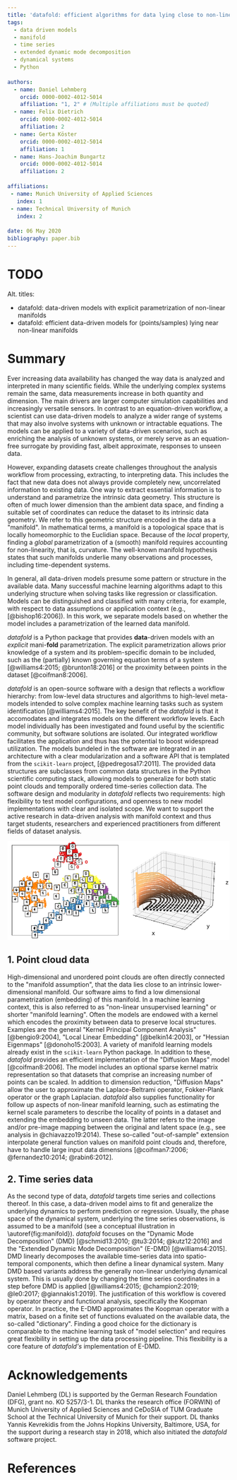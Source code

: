```yaml
---
title: 'datafold: efficient algorithms for data lying close to non-linear manifolds'
tags:
  - data driven models
  - manifold 
  - time series
  - extended dynamic mode decomposition 
  - dynamical systems
  - Python
 
authors:
  - name: Daniel Lehmberg
    orcid: 0000-0002-4012-5014
    affiliation: "1, 2" # (Multiple affiliations must be quoted)
  - name: Felix Dietrich
    orcid: 0000-0002-4012-5014
    affiliation: 2
  - name: Gerta Köster 
    orcid: 0000-0002-4012-5014
    affiliation: 1
  - name: Hans-Joachim Bungartz
    orcid: 0000-0002-4012-5014
    affiliation: 2
  
affiliations:
 - name: Munich University of Applied Sciences
   index: 1
 - name: Technical University of Munich
   index: 2

date: 06 May 2020
bibliography: paper.bib
---
```


# TODO
Alt. titles:

* datafold: data-driven models with explicit parametrization of non-linear manifolds
* datafold: efficient data-driven models for (points/samples) lying near non-linear
  manifolds

# Summary
Ever increasing data availability has changed the way data is analyzed and interpreted in many scientific fields. While the underlying complex systems remain the same, data measurements increase in both quantity and dimension. The main drivers are larger computer simulation capabilities and increasingly versatile sensors. In contrast to an equation-driven workflow, a scientist can use data-driven models to analyze a wider range of systems that may also involve systems with unknown or intractable equations. The models can be applied to a variety of data-driven scenarios, such as enriching the analysis of unknown systems, or merely serve as an equation-free surrogate by providing fast, albeit approximate, responses to unseen data. 

However, expanding datasets create challenges throughout the analysis workflow from processing, extracting, to interpreting data. This includes the fact that new data does not always provide completely new, uncorrelated information to existing data. One way to extract essential information is to understand and parametrize the intrinsic data geometry. This structure is often of much lower dimension than the ambient data space, and finding a suitable set of coordinates can reduce the dataset to its intrinsic data geometry. We refer to this geometric structure encoded in the data as a "manifold". In mathematical terms, a manifold is a topological space that is locally homeomorphic to the Euclidian space. Because of the *local* property, finding a *global* parametrization of a (smooth) manifold requires accounting for non-linearity, that is, curvature. The well-known manifold hypothesis states that such manifolds underlie many observations and processes, including time-dependent systems.

In general, all data-driven models presume some pattern or structure in the available data. Many successful machine learning algorithms adapt to this underlying structure when solving tasks like regression or classification. Models can be distinguished and classified with many criteria, for example, with respect to data assumptions or application context (e.g., [@bishop16:2006]). In this work, we separate models based on whether the model includes a parametrization of the learned data manifold. 

*datafold* is a Python package that provides **data**-driven models with an *explicit* mani-**fold** parametrization. The explicit parametrization allows prior knowledge of a system and its problem-specific domain to be included, such as the (partially) known governing equation terms of a system [@williams4:2015; @brunton18:2016] or the proximity between points in the dataset [@coifman8:2006]. 

*datafold* is an open-source software with a design that reflects a workflow hierarchy: from low-level data structures and algorithms to high-level meta-models intended to solve complex machine learning tasks such as system identification [@williams4:2015]. The key benefit of the *datafold* is that it accomodates and integrates models on the different workflow levels. Each model individually has been investigated and found useful by the scientific community, but software solutions are isolated. Our integrated workflow facilitates the application and thus has the potential to boost widespread utilization. The models bundeled in the software are integrated in an architecture with a clear modularization and a software API that is templated from the `scikit-learn` project, [@pedregosa17:2011]. The provided data structures are subclasses from common data structures in the Python scientific computing stack, allowing models to generalize for both static point clouds and temporally ordered time-series collection data. The software design and modularity in *datafold* reflects two requirements: high flexibility to test model configurations, and openness to new model implementations with clear and isolated scope. We want to support the active research in data-driven analysis with manifold context and thus target students, researchers and experienced practitioners from different fields of dataset analysis.

![(Left) Point cloud of embedded hand written digits between 0 and 5 with "Diffusion Maps" model. Each point has 64 dimensions where each dimension represents a pixel of a 8 x 8 image. (Right) Conceptual illustration of a three dimensional time series forming a phase space with geometrical structure. The time series start in the `(x,y)` plane and end in the `z`-axis \label{fig:manifold}](manifold_figure.png)

## 1. Point cloud data

High-dimensional and unordered point clouds are often directly connected to the "manifold assumption", that the data lies close to an intrinsic lower-dimensional manifold. Our software aims to find a low dimensional parametrization (embedding) of this manifold. In a machine learning context, this is also referred to as "non-linear unsupervised learning" or shorter "manifold learning". Often the models are endowed with a kernel which encodes the proximity between data to preserve local structures. Examples are the general "Kernel Principal Component Analysis" [@bengio9:2004], "Local Linear Embedding" [@belkin14:2003], or "Hessian Eigenmaps" [@donoho15:2003]. A variety of manifold learning models already exist in the `scikit-learn` Python package. In addition to these, *datafold* provides an efficient implementation of the "Diffusion Maps" model [@coifman8:2006]. The model includes an optional sparse kernel matrix representation so that datasets that comprise an increasing number of points can be scaled. In addition to dimension reduction, "Diffusion Maps" allow the user to approximate the Laplace-Beltrami operator, Fokker-Plank operator or the graph Laplacian. *datafold* also supplies functionality for follow up aspects of non-linear manifold learning, such as estimating the kernel scale parameters to describe the locality of points in a dataset and extending the embedding to unseen data. The latter refers to the image and/or pre-image mapping between the original and latent space (e.g., see analysis in @chiavazzo19:2014). These so-called "out-of-sample" extension interpolate general function values on manifold point clouds and, therefore, have to handle large input data dimensions [@coifman7:2006; @fernandez10:2014; @rabin6:2012].

## 2. Time series data

As the second type of data, *datafold* targets time series and collections thereof. In this case, a data-driven model aims to fit and generalize the underlying dynamics to perform prediction or regression. Usually, the phase space of the dynamical system, underlying the time series observations, is assumed to be a manifold (see a conceptual illustration in \autoref{fig:manifold}). *datafold* focuses on the "Dynamic Mode Decomposition" (DMD) [@schmid13:2010; @tu3:2014; @kutz12:2016] and the "Extended Dynamic Mode Decomposition" (E-DMD) [@williams4:2015]. DMD linearly decomposes the available time-series data into spatio-temporal components, which then define a linear dynamical system. Many DMD based variants address the generally non-linear underlying dynamical system. This is usually done by changing the time series coordinates in a step before DMD is applied [@williams4:2015; @champion2:2019; @le0:2017; @giannakis1:2019]. The justification of this workflow is covered by operator theory and functional analysis, specifically the Koopman operator. In practice, the E-DMD approximates the Koopman operator with a matrix, based on a finite set of functions evaluated on the available data, the so-called "dictionary". Finding a good choice for the dictionary is comparable to the machine learning task of "model selection" and requires great flexibility in setting up the data processing pipeline. This flexibility is a core feature of *datafold's* implementation of E-DMD. 

# Acknowledgements

Daniel Lehmberg (DL) is supported by the German Research Foundation (DFG), grant no. KO 5257/3-1. DL thanks the research office (FORWIN) of Munich University of Applied Sciences and CeDoSIA of TUM Graduate School at the Technical University of Munich for their support. DL thanks Yannis Kevrekidis from the Johns Hopkins University, Baltimore, USA, for the support during a research stay in 2018, which also initiated the *datafold* software project.

# References
